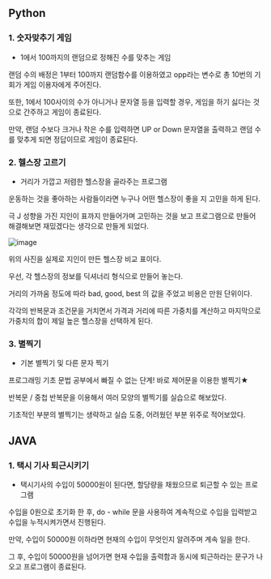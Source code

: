 **Python**
--

### 1. 숫자맞추기 게임

- 1에서 100까지의 랜덤으로 정해진 수를 맞추는 게임

랜덤 수의 배정은 1부터 100까지 랜덤함수를 이용하였고 opp라는 변수로 총 10번의 기회가 게임 이용자에게 주어진다.

또한, 1에서 100사이의 수가 아니거나 문자열 등을 입력할 경우, 게임을 하기 싫다는 것으로 간주하고 게임이 종료된다.

만약, 랜덤 수보다 크거나 작은 수를 입력하면 UP or Down 문자열을 출력하고 랜덤 수를 맞추게 되면 정답이므로 게임이 종료된다.


### 2. 헬스장 고르기

- 거리가 가깝고 저렴한 헬스장을 골라주는 프로그램

운동하는 것을 좋아하는 사람들이라면 누구나 어떤 헬스장이 좋을 지 고민을 하게 된다.

극 J 성향을 가진 지인이 표까지 만들어가며 고민하는 것을 보고 프로그램으로 만들어 해결해보면 재밌겠다는 생각으로 만들게 되었다.

![image](https://user-images.githubusercontent.com/117700630/210242854-72a908b6-4b64-4f2a-b171-51356cfabc6c.png)

위의 사진을 실제로 지인이 만든 헬스장 비교 표이다.

우선, 각 헬스장의 정보를 딕셔너리 형식으로 만들어 놓는다.

거리의 가까움 정도에 따라 bad, good, best 의 값을 주었고 비용은 만원 단위이다.

각각의 반복문과 조건문을 거치면서 가격과 거리에 따른 가중치를 계산하고 마지막으로 가중치의 합이 제일 높은 헬스장을 선택하게 된다.


### 3. 별찍기

- 기본 별찍기 및 다른 문자 찍기

프로그래밍 기초 문법 공부에서 빠질 수 없는 단계! 바로 제어문을 이용한 별찍기★

반복문 / 중첩 반복문을 이용해서 여러 모양의 별찍기를 실습으로 해보았다.

기초적인 부분의 별찍기는 생략하고 실습 도중, 어려웠던 부분 위주로 적어보았다.



**JAVA**
--

### 1. 택시 기사 퇴근시키기

- 택시기사의 수입이 50000원이 된다면, 할당량을 채웠으므로 퇴근할 수 있는 프로그램

수입을 0원으로 초기화 한 후, do - while 문을 사용하여 계속적으로 수입을 입력받고 수입을 누적시켜가면서 진행된다.

만약, 수입이 50000원 이하라면 현재의 수입이 무엇인지 알려주며 계속 일을 한다.

그 후, 수입이 50000원을 넘어가면 현재 수입을 출력함과 동시에 퇴근하라는 문구가 나오고 프로그램이 종료된다. 
